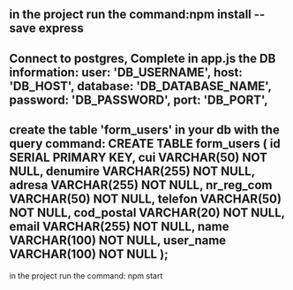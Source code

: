in the project run the command:npm install --save express
--------------
Connect to postgres,
Complete in app.js the DB information:
user: 'DB_USERNAME',
host: 'DB_HOST',
database: 'DB_DATABASE_NAME',
password: 'DB_PASSWORD',
port: 'DB_PORT',
---------------
create the table 'form_users' in your db with the query command:
CREATE TABLE form_users (
    id SERIAL PRIMARY KEY,
    cui VARCHAR(50) NOT NULL,
    denumire VARCHAR(255) NOT NULL,
    adresa VARCHAR(255) NOT NULL,
    nr_reg_com VARCHAR(50) NOT NULL,
    telefon VARCHAR(50) NOT NULL,
    cod_postal VARCHAR(20) NOT NULL,
    email VARCHAR(255) NOT NULL,
    name VARCHAR(100) NOT NULL,
    user_name VARCHAR(100) NOT NULL
);
---------------
in the project run the command: npm start
